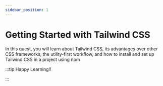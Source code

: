 ```yaml
---
sidebar_position: 1
---
```


# Getting Started with Tailwind CSS

In this quest, you will learn about Tailwind CSS, its advantages over other CSS frameworks, the utility-first workflow, and how to install and set up Tailwind CSS in a project using npm

:::tip Happy Learning!!

<QuestButton text="Go To Quest" link="https://app.stackup.dev/quest_page/getting-started-with-tailwind-css" />

:::
